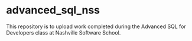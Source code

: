 # advanced_sql_nss
This repository is to upload work completed during the Advanced SQL for Developers class at Nashville Software School.
